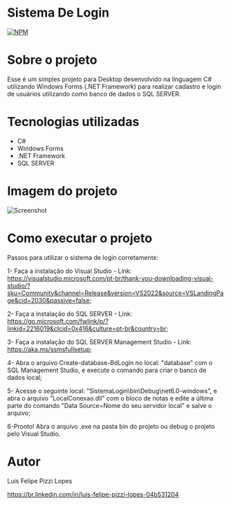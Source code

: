 # Sistema De Login
[![NPM](https://img.shields.io/npm/l/react)](https://github.com/devsuperior/sds1-wmazoni/blob/master/LICENSE) 

# Sobre o projeto

Esse é um simples projeto para Desktop desenvolvido na linguagem C# utilizando Windows Forms (.NET Framework) para realizar cadastro e login de usuários utilizando como banco de dados o SQL SERVER.

# Tecnologias utilizadas
- C#
- Windows Forms
- .NET Framework
- SQL SERVER

# Imagem do projeto
![Screenshot](https://user-images.githubusercontent.com/101680647/217565015-ce80d1d5-f24d-468f-a885-e38014825068.png)

# Como executar o projeto

Passos para utilizar o sistema de login corretamente:

1- Faça a instalação do Visual Studio - Link: https://visualstudio.microsoft.com/pt-br/thank-you-downloading-visual-studio/?sku=Community&channel=Release&version=VS2022&source=VSLandingPage&cid=2030&passive=false; 

2- Faça a instalação do SQL SERVER - Link: https://go.microsoft.com/fwlink/p/?linkid=2216019&clcid=0x416&culture=pt-br&country=br; 

3- Faça a instalação do SQL SERVER Management Studio - Link: https://aka.ms/ssmsfullsetup;

4- Abra o arquivo Create-database-BdLogin no local: "database" com o SQL Management Studio, e execute o comando para criar
o banco de dados local; 

5- Acesse o seguinte local: "SistemaLogin\bin\Debug\net6.0-windows", e abra o arquivo "LocalConexao.dll" com o bloco de notas e 
edite a última parte do comando "Data Source=Nome do seu servidor local" e salve o arquivo;

6-Pronto! Abra o arquivo .exe na pasta bin do projeto ou debug o projeto pelo Visual Studio.

# Autor

Luis Felipe Pizzi Lopes

https://br.linkedin.com/in/luis-felipe-pizzi-lopes-04b531204

